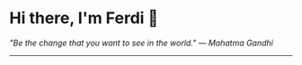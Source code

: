 <h1>Hi there, I'm Ferdi 👋</h1>

<p><em>
  "Be the change that you want to see in the world." — Mahatma Gandhi
</em></p>

---
